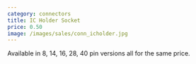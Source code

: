```yaml
---
category: connectors
title: IC Holder Socket
price: 0.50
image: /images/sales/conn_icholder.jpg
---
```

Available in 8, 14, 16, 28, 40 pin versions all for the same price.
